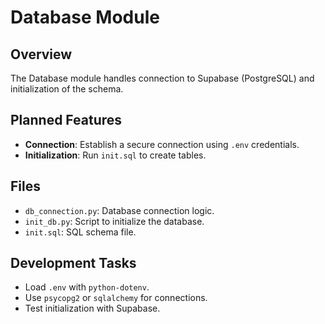 # Database Module

## Overview
The Database module handles connection to Supabase (PostgreSQL) and initialization of the schema.

## Planned Features
- **Connection**: Establish a secure connection using `.env` credentials.
- **Initialization**: Run `init.sql` to create tables.

## Files
- `db_connection.py`: Database connection logic.
- `init_db.py`: Script to initialize the database.
- `init.sql`: SQL schema file.

## Development Tasks
- Load `.env` with `python-dotenv`.
- Use `psycopg2` or `sqlalchemy` for connections.
- Test initialization with Supabase.
